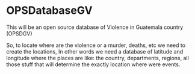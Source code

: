 # OPSDatabaseGV
This will be an open source database of Violence in Guatemala country (OPSDGV)

So, to locate where are the violence or a murder, deaths, etc we need to create the locations, In other words we need a database of latitude and longitude where the places are like: the country, departments, regions, all those stuff that will determine the exactly location where were events.
